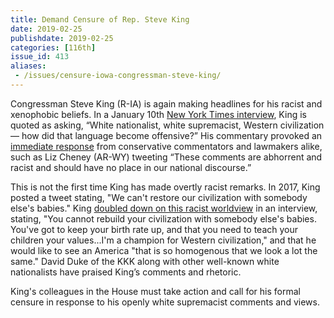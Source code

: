 ```yaml
---
title: Demand Censure of Rep. Steve King
date: 2019-02-25
publishdate: 2019-02-25
categories: [116th]
issue_id: 413
aliases:
 - /issues/censure-iowa-congressman-steve-king/
---
```

Congressman Steve King (R-IA) is again making headlines for his racist and xenophobic beliefs. In a January 10th [New York Times interview]( https://www.nytimes.com/2019/01/10/us/politics/steve-king-trump-immigration-wall.html), King is quoted as asking, “White nationalist, white supremacist, Western civilization — how did that language become offensive?” His commentary provoked an [immediate response]( https://thehill.com/homenews/house/424747-gop-lawmaker-steve-kings-embrace-of-racism-has-no-place-in-congress) from conservative commentators and lawmakers alike, such as Liz Cheney (AR-WY) tweeting “These comments are abhorrent and racist and should have no place in our national discourse.”

This is not the first time King has made overtly racist remarks. In 2017, King posted a tweet stating, "We can't restore our civilization with somebody else's babies." King [doubled down on this racist worldview]( https://www.politico.com/story/2017/03/steve-king-baby-tweet-235993) in an interview, stating, "You cannot rebuild your civilization with somebody else's babies. You've got to keep your birth rate up, and that you need to teach your children your values...I'm a champion for Western civilization," and that he would like to see an America "that is so homogenous that we look a lot the same." David Duke of the KKK along with other well-known white nationalists have praised King’s comments and rhetoric. 

King's colleagues in the House must take action and call for his formal censure in response to his openly white supremacist comments and views.